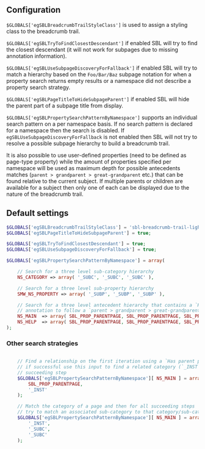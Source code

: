 ## Configuration

`$GLOBALS['egSBLBreadcrumbTrailStyleClass']` is used to assign a styling class to the breadcrumb trail.

`$GLOBALS['egSBLTryToFindClosestDescendant']` if enabled SBL will try to find the closest descendant
(it will not work for subpages due to missing annotation information).

`$GLOBALS['egSBLUseSubpageDiscoveryForFallback']` if enabled SBL will try to match a hierarchy
based on the `Foo/Bar/Baz` subpage notation for when a property search returns empty results or a
namespace did not describe a property search strategy.

`$GLOBALS['egSBLPageTitleToHideSubpageParent']` if enabled SBL will hide the parent part of a subpage
title from display.

`$GLOBALS['egSBLPropertySearchPatternByNamespace']` supports an individual search pattern on
a per namespace basis. If no search pattern is declared for a namespace then the search is disabled.
If `egSBLUseSubpageDiscoveryForFallback` is not enabled then SBL will not try to resolve a possible
subpage hierarchy to build a breadcrumb trail.

It is also possible to use user-defined properties (need to be defined as page-type property) while the amount
of properties specified per namespace will be used as maximum depth for possible antecedents matches
(`parent > grandparent > great-grandparent` etc.) that can be found relative to the current subject.
If multiple parents or children are available for a subject then only one of each can be displayed
due to the nature of the breadcrumb trail.

## Default settings

```php
$GLOBALS['egSBLBreadcrumbTrailStyleClass'] = 'sbl-breadcrumb-trail-light';
$GLOBALS['egSBLPageTitleToHideSubpageParent'] = true;

$GLOBALS['egSBLTryToFindClosestDescendant'] = true;
$GLOBALS['egSBLUseSubpageDiscoveryForFallback'] = true;

$GLOBALS['egSBLPropertySearchPatternByNamespace'] = array(

	// Search for a three level sub-category hierarchy
	NS_CATEGORY => array( '_SUBC', '_SUBC', '_SUBC' ),

	// Search for a three level sub-property hierarchy
	SMW_NS_PROPERTY => array( '_SUBP', '_SUBP', '_SUBP' ),

	// Search for a three level antecedent hierarchy that contains a `Has parent page`
	// annotation to follow a `parent > grandparent > great-grandparent` schema
	NS_MAIN  => array( SBL_PROP_PARENTPAGE, SBL_PROP_PARENTPAGE, SBL_PROP_PARENTPAGE ),
	NS_HELP  => array( SBL_PROP_PARENTPAGE, SBL_PROP_PARENTPAGE, SBL_PROP_PARENTPAGE )
);
```

### Other search strategies

```php

	// Find a relationship on the first iteration using a `Has parent page` and
	// if successful use this input to find a related category (`_INST`) in a
	// succeeding step
	$GLOBALS['egSBLPropertySearchPatternByNamespace'][ NS_MAIN ] = array(
		SBL_PROP_PARENTPAGE,
		'_INST'
	);

	// Match the category of a page and then for all succeeding steps
	// try to match an associated sub-category to that category/sub-category
	$GLOBALS['egSBLPropertySearchPatternByNamespace'][ NS_MAIN ] = array(
		'_INST',
		'_SUBC',
		'_SUBC'
	);
```
